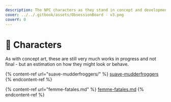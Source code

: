 ```yaml
---
description: The NPC characters as they stand in concept and development.
cover: ../../.gitbook/assets/ObsessionBoard - v3.png
coverY: 0
---
```


# 🐸 Characters

As with concept art, these are still very much works in progress and not final - but an estimation on how they might look or behave.&#x20;

{% content-ref url="suave-mudderfroggers/" %}
[suave-mudderfroggers](suave-mudderfroggers/)
{% endcontent-ref %}

{% content-ref url="femme-fatales.md" %}
[femme-fatales.md](femme-fatales.md)
{% endcontent-ref %}
